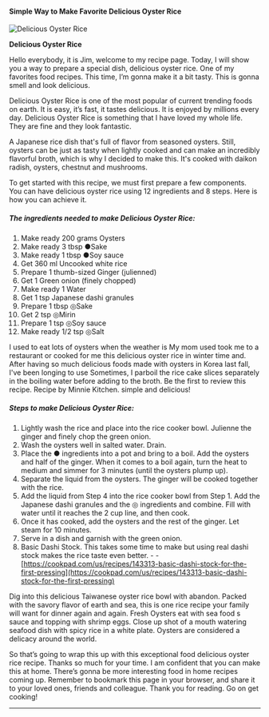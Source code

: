             

#### Simple Way to Make Favorite Delicious Oyster Rice

![Delicious Oyster Rice](https://img-global.cpcdn.com/recipes/4974660371349504/751x532cq70/delicious-oyster-rice-recipe-main-photo.jpg)

**Delicious Oyster Rice**

Hello everybody, it is Jim, welcome to my recipe page. Today, I will show you a way to prepare a special dish, delicious oyster rice. One of my favorites food recipes. This time, I’m gonna make it a bit tasty. This is gonna smell and look delicious.

Delicious Oyster Rice is one of the most popular of current trending foods on earth. It is easy, it’s fast, it tastes delicious. It is enjoyed by millions every day. Delicious Oyster Rice is something that I have loved my whole life. They are fine and they look fantastic.

A Japanese rice dish that's full of flavor from seasoned oysters. Still, oysters can be just as tasty when lightly cooked and can make an incredibly flavorful broth, which is why I decided to make this. It's cooked with daikon radish, oysters, chestnut and mushrooms.

To get started with this recipe, we must first prepare a few components. You can have delicious oyster rice using 12 ingredients and 8 steps. Here is how you can achieve it.

##### The ingredients needed to make Delicious Oyster Rice:

1.  Make ready 200 grams Oysters
2.  Make ready 3 tbsp ●Sake
3.  Make ready 1 tbsp ●Soy sauce
4.  Get 360 ml Uncooked white rice
5.  Prepare 1 thumb-sized Ginger (julienned)
6.  Get 1 Green onion (finely chopped)
7.  Make ready 1 Water
8.  Get 1 tsp Japanese dashi granules
9.  Prepare 1 tbsp ◎Sake
10.  Get 2 tsp ◎Mirin
11.  Prepare 1 tsp ◎Soy sauce
12.  Make ready 1/2 tsp ◎Salt

I used to eat lots of oysters when the weather is My mom used took me to a restaurant or cooked for me this delicious oyster rice in winter time and. After having so much delicious foods made with oysters in Korea last fall, I've been longing to use Sometimes, I parboil the rice cake slices separately in the boiling water before adding to the broth. Be the first to review this recipe. Recipe by Minnie Kitchen. simple and delicious!

##### Steps to make Delicious Oyster Rice:

1.  Lightly wash the rice and place into the rice cooker bowl. Julienne the ginger and finely chop the green onion.
2.  Wash the oysters well in salted water. Drain.
3.  Place the ● ingredients into a pot and bring to a boil. Add the oysters and half of the ginger. When it comes to a boil again, turn the heat to medium and simmer for 3 minutes (until the oysters plump up).
4.  Separate the liquid from the oysters. The ginger will be cooked together with the rice.
5.  Add the liquid from Step 4 into the rice cooker bowl from Step 1. Add the Japanese dashi granules and the ◎ ingredients and combine. Fill with water until it reaches the 2 cup line, and then cook.
6.  Once it has cooked, add the oysters and the rest of the ginger. Let steam for 10 minutes.
7.  Serve in a dish and garnish with the green onion.
8.  Basic Dashi Stock. This takes some time to make but using real dashi stock makes the rice taste even better. - - [https://cookpad.com/us/recipes/143313-basic-dashi-stock-for-the-first-pressing](https://cookpad.com/us/recipes/143313-basic-dashi-stock-for-the-first-pressing)

Dig into this delicious Taiwanese oyster rice bowl with abandon. Packed with the savory flavor of earth and sea, this is one rice recipe your family will want for dinner again and again. Fresh Oysters eat with sea food s sauce and topping with shrimp eggs. Close up shot of a mouth watering seafood dish with spicy rice in a white plate. Oysters are considered a delicacy around the world.

So that’s going to wrap this up with this exceptional food delicious oyster rice recipe. Thanks so much for your time. I am confident that you can make this at home. There’s gonna be more interesting food in home recipes coming up. Remember to bookmark this page in your browser, and share it to your loved ones, friends and colleague. Thank you for reading. Go on get cooking!

* * *